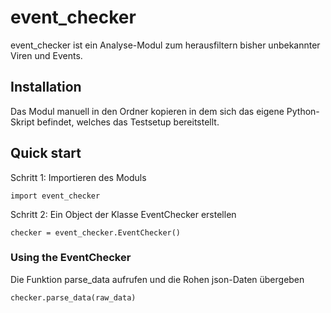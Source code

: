 # event_checker

event_checker ist ein Analyse-Modul zum herausfiltern bisher unbekannter Viren und Events.

## Installation

Das Modul manuell in den Ordner kopieren in dem sich das eigene Python-Skript befindet, welches das Testsetup bereitstellt.

## Quick start
Schritt 1: Importieren des Moduls

`
import event_checker
`

Schritt 2: Ein Object der Klasse EventChecker erstellen

`
checker = event_checker.EventChecker()
`

### Using the EventChecker

Die Funktion parse_data aufrufen und die Rohen json-Daten übergeben

`
checker.parse_data(raw_data)
`
